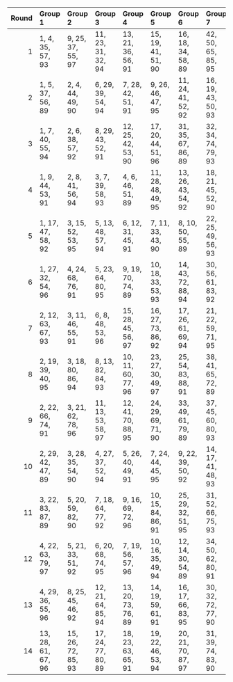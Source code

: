 |   Round | Group 1            | Group 2            | Group 3            | Group 4            | Group 5            | Group 6            | Group 7            | Group 8            | Group 9            | Group 10      | Group 11       | Group 12       | Group 13       | Group 14       | Group 15       | Group 16       | Group 17       | Group 18       | Group 19       | Group 20       | Group 21       | Group 22       |
|--------:|:-------------------|:-------------------|:-------------------|:-------------------|:-------------------|:-------------------|:-------------------|:-------------------|:-------------------|:--------------|:---------------|:---------------|:---------------|:---------------|:---------------|:---------------|:---------------|:---------------|:---------------|:---------------|:---------------|:---------------|
|       1 | 1, 4, 35, 57, 93   | 9, 25, 37, 55, 97  | 11, 23, 31, 32, 94 | 13, 21, 36, 56, 91 | 15, 19, 41, 51, 90 | 16, 18, 34, 58, 89 | 42, 50, 65, 85, 95 | 44, 48, 70, 80, 92 | 45, 47, 63, 87, 96 | 2, 3, 69, 81  | 5, 29, 74, 76  | 6, 28, 59, 62  | 7, 27, 71, 79  | 8, 26, 67, 83  | 10, 24, 72, 78 | 12, 22, 73, 77 | 14, 20, 39, 53 | 17, 46, 75, 88 | 30, 33, 64, 86 | 38, 54, 66, 84 | 40, 52, 60, 61 | 43, 49, 68, 82 |
|       2 | 1, 5, 37, 56, 89   | 2, 4, 44, 49, 90   | 6, 29, 39, 54, 94  | 7, 28, 42, 51, 91  | 9, 26, 46, 47, 95  | 11, 24, 41, 52, 92 | 16, 19, 43, 50, 93 | 30, 34, 66, 85, 96 | 31, 33, 73, 78, 97 | 3, 32, 61, 88 | 8, 27, 59, 63  | 10, 25, 64, 87 | 12, 23, 69, 82 | 13, 22, 65, 86 | 14, 21, 74, 77 | 15, 20, 60, 62 | 17, 18, 67, 84 | 35, 58, 68, 83 | 36, 57, 71, 80 | 38, 55, 75, 76 | 40, 53, 70, 81 | 45, 48, 72, 79 |
|       3 | 1, 7, 40, 55, 94   | 2, 6, 38, 57, 92   | 8, 29, 43, 52, 91  | 12, 25, 42, 53, 90 | 17, 20, 44, 51, 96 | 31, 35, 67, 86, 89 | 32, 34, 74, 79, 93 | 37, 58, 72, 81, 95 | 41, 54, 71, 82, 97 | 3, 5, 45, 50  | 4, 33, 62, 88  | 9, 28, 60, 64  | 10, 27, 47, 48 | 11, 26, 59, 65 | 13, 24, 70, 83 | 14, 23, 66, 87 | 15, 22, 75, 78 | 16, 21, 61, 63 | 18, 19, 68, 85 | 30, 36, 69, 84 | 39, 56, 76, 77 | 46, 49, 73, 80 |
|       4 | 1, 9, 44, 53, 91   | 2, 8, 41, 56, 94   | 3, 7, 39, 58, 93   | 4, 6, 46, 51, 89   | 11, 28, 48, 49, 95 | 13, 26, 43, 54, 92 | 18, 21, 45, 52, 90 | 33, 35, 75, 80, 96 | 47, 50, 74, 81, 97 | 5, 34, 63, 88 | 10, 29, 61, 65 | 12, 27, 60, 66 | 14, 25, 71, 84 | 15, 24, 59, 67 | 16, 23, 76, 79 | 17, 22, 62, 64 | 19, 20, 69, 86 | 30, 38, 73, 82 | 31, 37, 70, 85 | 32, 36, 68, 87 | 40, 57, 77, 78 | 42, 55, 72, 83 |
|       5 | 1, 17, 47, 58, 92  | 3, 15, 52, 53, 95  | 5, 13, 48, 57, 94  | 6, 12, 31, 45, 91  | 7, 11, 33, 43, 90  | 8, 10, 50, 55, 89  | 22, 25, 49, 56, 93 | 36, 40, 62, 72, 97 | 37, 39, 79, 84, 96 | 2, 16, 64, 70 | 4, 14, 65, 69  | 9, 38, 67, 88  | 18, 29, 59, 75 | 19, 28, 63, 71 | 20, 27, 80, 83 | 21, 26, 66, 68 | 23, 24, 61, 73 | 30, 46, 76, 87 | 32, 44, 81, 82 | 34, 42, 77, 86 | 35, 41, 60, 74 | 51, 54, 78, 85 |
|       6 | 1, 27, 32, 54, 96  | 4, 24, 68, 76, 91  | 5, 23, 64, 80, 95  | 9, 19, 70, 74, 89  | 10, 18, 33, 53, 93 | 14, 43, 72, 88, 94 | 30, 56, 61, 83, 92 | 40, 46, 65, 79, 90 | 42, 44, 60, 84, 97 | 2, 26, 71, 73 | 3, 25, 59, 85  | 6, 22, 34, 52  | 7, 21, 69, 75  | 8, 20, 57, 58  | 11, 17, 36, 50 | 12, 16, 38, 48 | 13, 15, 31, 55 | 28, 29, 66, 78 | 35, 51, 63, 81 | 37, 49, 86, 87 | 39, 47, 62, 82 | 41, 45, 67, 77 |
|       7 | 2, 12, 63, 67, 93  | 3, 11, 46, 55, 91  | 6, 8, 48, 53, 96   | 15, 28, 45, 56, 97 | 16, 27, 73, 86, 92 | 17, 26, 61, 69, 94 | 21, 22, 59, 71, 95 | 32, 40, 75, 84, 89 | 34, 38, 60, 70, 90 | 1, 13, 50, 51 | 4, 10, 43, 58  | 5, 9, 31, 41   | 7, 36, 65, 88  | 14, 29, 62, 68 | 18, 25, 78, 81 | 19, 24, 64, 66 | 20, 23, 47, 54 | 30, 42, 79, 80 | 33, 39, 72, 87 | 35, 37, 77, 82 | 44, 57, 74, 85 | 49, 52, 76, 83 |
|       8 | 2, 19, 39, 40, 95  | 3, 18, 80, 86, 94  | 8, 13, 82, 84, 93  | 10, 11, 60, 77, 96 | 23, 27, 30, 49, 97 | 25, 54, 83, 88, 91 | 38, 41, 65, 72, 89 | 50, 58, 64, 73, 90 | 53, 55, 66, 71, 92 | 1, 20, 81, 85 | 4, 17, 34, 45  | 5, 16, 62, 75  | 6, 15, 79, 87  | 7, 14, 67, 70  | 9, 12, 36, 43  | 21, 29, 35, 44 | 22, 28, 32, 47 | 24, 26, 37, 42 | 31, 48, 68, 69 | 33, 46, 63, 74 | 51, 57, 61, 76 | 52, 56, 59, 78 |
|       9 | 2, 22, 66, 74, 91  | 3, 21, 62, 78, 96  | 11, 13, 53, 58, 97 | 12, 41, 70, 88, 95 | 24, 29, 69, 71, 90 | 33, 49, 61, 79, 89 | 37, 45, 60, 80, 93 | 38, 44, 63, 77, 94 | 40, 42, 82, 87, 92 | 1, 23, 83, 86 | 4, 20, 32, 50  | 5, 19, 67, 73  | 6, 18, 55, 56  | 7, 17, 68, 72  | 8, 16, 31, 51  | 9, 15, 34, 48  | 10, 14, 36, 46 | 25, 28, 30, 52 | 26, 27, 64, 76 | 35, 47, 84, 85 | 39, 43, 65, 75 | 54, 57, 59, 81 |
|      10 | 2, 29, 42, 47, 89  | 3, 28, 35, 54, 90  | 4, 27, 37, 52, 94  | 5, 26, 40, 49, 91  | 7, 24, 44, 45, 95  | 9, 22, 39, 50, 92  | 14, 17, 41, 48, 93 | 31, 58, 71, 76, 96 | 32, 57, 64, 83, 97 | 1, 30, 59, 88 | 6, 25, 61, 86  | 8, 23, 62, 85  | 10, 21, 67, 80 | 11, 20, 63, 84 | 12, 19, 72, 75 | 13, 18, 60, 87 | 15, 16, 65, 82 | 33, 56, 66, 81 | 34, 55, 69, 78 | 36, 53, 73, 74 | 38, 51, 68, 79 | 43, 46, 70, 77 |
|      11 | 3, 22, 83, 87, 89  | 5, 20, 59, 82, 90  | 7, 18, 64, 77, 92  | 9, 16, 69, 72, 96  | 10, 15, 84, 86, 91 | 25, 29, 32, 51, 95 | 31, 52, 66, 75, 93 | 33, 50, 70, 71, 94 | 35, 48, 65, 76, 97 | 1, 24, 34, 49 | 2, 23, 37, 46  | 4, 21, 41, 42  | 6, 19, 36, 47  | 8, 17, 60, 81  | 11, 14, 38, 45 | 12, 13, 62, 79 | 26, 28, 39, 44 | 27, 56, 85, 88 | 30, 53, 63, 78 | 40, 43, 67, 74 | 54, 58, 61, 80 | 55, 57, 68, 73 |
|      12 | 4, 22, 63, 79, 97  | 5, 21, 33, 51, 92  | 6, 20, 68, 74, 95  | 7, 19, 56, 57, 96  | 10, 16, 35, 49, 94 | 12, 14, 30, 54, 89 | 34, 50, 62, 80, 91 | 36, 48, 85, 86, 90 | 38, 46, 61, 81, 93 | 1, 25, 70, 72 | 2, 24, 84, 87  | 3, 23, 67, 75  | 8, 18, 69, 73  | 9, 17, 32, 52  | 11, 15, 37, 47 | 13, 42, 71, 88 | 26, 29, 31, 53 | 27, 28, 65, 77 | 39, 45, 64, 78 | 40, 44, 66, 76 | 41, 43, 59, 83 | 55, 58, 60, 82 |
|      13 | 4, 29, 36, 55, 96  | 8, 25, 45, 46, 92  | 12, 21, 64, 85, 94 | 13, 20, 73, 76, 89 | 14, 19, 59, 61, 91 | 16, 17, 66, 83, 95 | 30, 32, 72, 77, 90 | 39, 52, 69, 80, 97 | 44, 47, 71, 78, 93 | 1, 3, 43, 48  | 2, 31, 60, 88  | 5, 28, 38, 53  | 6, 27, 41, 50  | 7, 26, 62, 87  | 9, 24, 63, 86  | 10, 23, 40, 51 | 11, 22, 68, 81 | 15, 18, 42, 49 | 33, 58, 65, 84 | 34, 57, 67, 82 | 35, 56, 70, 79 | 37, 54, 74, 75 |
|      14 | 13, 28, 61, 67, 96 | 15, 26, 72, 85, 93 | 17, 24, 77, 80, 89 | 18, 23, 63, 65, 91 | 19, 22, 46, 53, 94 | 20, 21, 70, 87, 97 | 31, 39, 74, 83, 90 | 34, 36, 76, 81, 92 | 43, 56, 73, 84, 95 | 1, 11, 62, 66 | 2, 10, 45, 54  | 3, 9, 42, 57   | 4, 8, 30, 40   | 5, 7, 47, 52   | 6, 35, 64, 88  | 12, 29, 49, 50 | 14, 27, 44, 55 | 16, 25, 60, 68 | 32, 38, 71, 86 | 33, 37, 59, 69 | 41, 58, 78, 79 | 48, 51, 75, 82 |